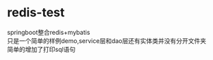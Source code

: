 # redis-test
<span>springboot整合redis+mybatis</span></br>
<span>只是一个简单的样例demo,service层和dao层还有实体类并没有分开文件夹</span></br>
<span>简单的增加了打印sql语句</span>

